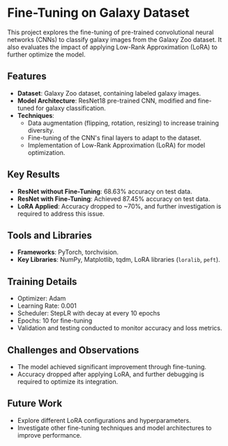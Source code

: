 # Fine-Tuning on Galaxy Dataset

This project explores the fine-tuning of pre-trained convolutional neural networks (CNNs) to classify galaxy images from the Galaxy Zoo dataset. It also evaluates the impact of applying Low-Rank Approximation (LoRA) to further optimize the model.

## Features
- **Dataset**: Galaxy Zoo dataset, containing labeled galaxy images.
- **Model Architecture**: ResNet18 pre-trained CNN, modified and fine-tuned for galaxy classification.
- **Techniques**:
  - Data augmentation (flipping, rotation, resizing) to increase training diversity.
  - Fine-tuning of the CNN's final layers to adapt to the dataset.
  - Implementation of Low-Rank Approximation (LoRA) for model optimization.

## Key Results
- **ResNet without Fine-Tuning**: 68.63% accuracy on test data.
- **ResNet with Fine-Tuning**: Achieved 87.45% accuracy on test data.
- **LoRA Applied**: Accuracy dropped to ~70%, and further investigation is required to address this issue.

## Tools and Libraries
- **Frameworks**: PyTorch, torchvision.
- **Key Libraries**: NumPy, Matplotlib, tqdm, LoRA libraries (`loralib`, `peft`).

## Training Details
- Optimizer: Adam
- Learning Rate: 0.001
- Scheduler: StepLR with decay at every 10 epochs
- Epochs: 10 for fine-tuning
- Validation and testing conducted to monitor accuracy and loss metrics.

## Challenges and Observations
- The model achieved significant improvement through fine-tuning.
- Accuracy dropped after applying LoRA, and further debugging is required to optimize its integration.

## Future Work
- Explore different LoRA configurations and hyperparameters.
- Investigate other fine-tuning techniques and model architectures to improve performance.
